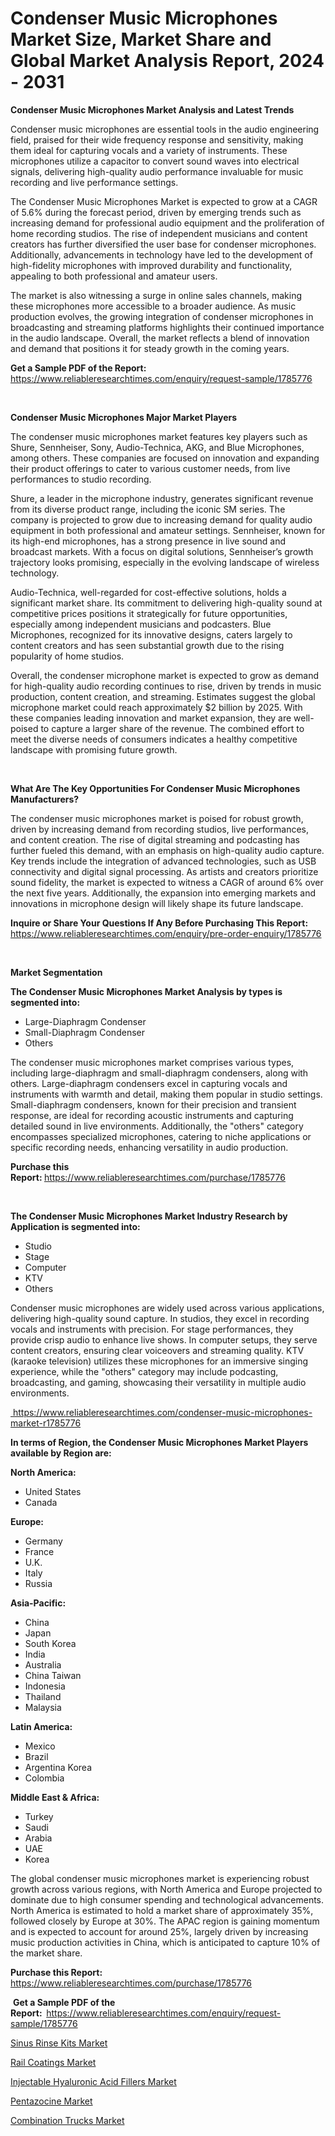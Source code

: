 <p><h1>Condenser Music Microphones Market Size, Market Share and Global Market Analysis Report, 2024 - 2031</h1></p><p><strong>Condenser Music Microphones Market Analysis and Latest Trends</strong></p>
<p><p>Condenser music microphones are essential tools in the audio engineering field, praised for their wide frequency response and sensitivity, making them ideal for capturing vocals and a variety of instruments. These microphones utilize a capacitor to convert sound waves into electrical signals, delivering high-quality audio performance invaluable for music recording and live performance settings.</p><p>The Condenser Music Microphones Market is expected to grow at a CAGR of 5.6% during the forecast period, driven by emerging trends such as increasing demand for professional audio equipment and the proliferation of home recording studios. The rise of independent musicians and content creators has further diversified the user base for condenser microphones. Additionally, advancements in technology have led to the development of high-fidelity microphones with improved durability and functionality, appealing to both professional and amateur users.</p><p>The market is also witnessing a surge in online sales channels, making these microphones more accessible to a broader audience. As music production evolves, the growing integration of condenser microphones in broadcasting and streaming platforms highlights their continued importance in the audio landscape. Overall, the market reflects a blend of innovation and demand that positions it for steady growth in the coming years.</p></p>
<p><strong>Get a Sample PDF of the Report:&nbsp;</strong> <a href="https://www.reliableresearchtimes.com/enquiry/request-sample/1785776?utm_campaign=1287&utm_medium=2&utm_source=Github&utm_content=ia&utm_term=09102024&utm_id=condenser-music-microphones">https://www.reliableresearchtimes.com/enquiry/request-sample/1785776</a></p>
<p>&nbsp;</p>
<p><strong>Condenser Music Microphones Major Market Players</strong></p>
<p><p>The condenser music microphones market features key players such as Shure, Sennheiser, Sony, Audio-Technica, AKG, and Blue Microphones, among others. These companies are focused on innovation and expanding their product offerings to cater to various customer needs, from live performances to studio recording.</p><p>Shure, a leader in the microphone industry, generates significant revenue from its diverse product range, including the iconic SM series. The company is projected to grow due to increasing demand for quality audio equipment in both professional and amateur settings. Sennheiser, known for its high-end microphones, has a strong presence in live sound and broadcast markets. With a focus on digital solutions, Sennheiser’s growth trajectory looks promising, especially in the evolving landscape of wireless technology.</p><p>Audio-Technica, well-regarded for cost-effective solutions, holds a significant market share. Its commitment to delivering high-quality sound at competitive prices positions it strategically for future opportunities, especially among independent musicians and podcasters. Blue Microphones, recognized for its innovative designs, caters largely to content creators and has seen substantial growth due to the rising popularity of home studios.</p><p>Overall, the condenser microphone market is expected to grow as demand for high-quality audio recording continues to rise, driven by trends in music production, content creation, and streaming. Estimates suggest the global microphone market could reach approximately $2 billion by 2025. With these companies leading innovation and market expansion, they are well-poised to capture a larger share of the revenue. The combined effort to meet the diverse needs of consumers indicates a healthy competitive landscape with promising future growth.</p></p>
<p>&nbsp;</p>
<p><strong>What Are The Key Opportunities For Condenser Music Microphones Manufacturers?</strong></p>
<p><p>The condenser music microphones market is poised for robust growth, driven by increasing demand from recording studios, live performances, and content creation. The rise of digital streaming and podcasting has further fueled this demand, with an emphasis on high-quality audio capture. Key trends include the integration of advanced technologies, such as USB connectivity and digital signal processing. As artists and creators prioritize sound fidelity, the market is expected to witness a CAGR of around 6% over the next five years. Additionally, the expansion into emerging markets and innovations in microphone design will likely shape its future landscape.</p></p>
<p><strong>Inquire or Share Your Questions If Any Before Purchasing This Report:</strong> <a href="https://www.reliableresearchtimes.com/enquiry/pre-order-enquiry/1785776?utm_campaign=1287&utm_medium=2&utm_source=Github&utm_content=ia&utm_term=09102024&utm_id=condenser-music-microphones">https://www.reliableresearchtimes.com/enquiry/pre-order-enquiry/1785776</a></p>
<p>&nbsp;</p>
<p><strong>Market Segmentation</strong></p>
<p><strong>The Condenser Music Microphones Market Analysis by types is segmented into:</strong></p>
<p><ul><li>Large-Diaphragm Condenser</li><li>Small-Diaphragm Condenser</li><li>Others</li></ul></p>
<p><p>The condenser music microphones market comprises various types, including large-diaphragm and small-diaphragm condensers, along with others. Large-diaphragm condensers excel in capturing vocals and instruments with warmth and detail, making them popular in studio settings. Small-diaphragm condensers, known for their precision and transient response, are ideal for recording acoustic instruments and capturing detailed sound in live environments. Additionally, the "others" category encompasses specialized microphones, catering to niche applications or specific recording needs, enhancing versatility in audio production.</p></p>
<p><strong>Purchase this Report:&nbsp;</strong><a href="https://www.reliableresearchtimes.com/purchase/1785776?utm_campaign=1287&utm_medium=2&utm_source=Github&utm_content=ia&utm_term=09102024&utm_id=condenser-music-microphones">https://www.reliableresearchtimes.com/purchase/1785776</a></p>
<p>&nbsp;</p>
<p><strong>The Condenser Music Microphones Market Industry Research by Application is segmented into:</strong></p>
<p><ul><li>Studio</li><li>Stage</li><li>Computer</li><li>KTV</li><li>Others</li></ul></p>
<p><p>Condenser music microphones are widely used across various applications, delivering high-quality sound capture. In studios, they excel in recording vocals and instruments with precision. For stage performances, they provide crisp audio to enhance live shows. In computer setups, they serve content creators, ensuring clear voiceovers and streaming quality. KTV (karaoke television) utilizes these microphones for an immersive singing experience, while the "others" category may include podcasting, broadcasting, and gaming, showcasing their versatility in multiple audio environments.</p></p>
<p><a href="https://www.reliableresearchtimes.com/condenser-music-microphones-market-r1785776?utm_campaign=1287&utm_medium=2&utm_source=Github&utm_content=ia&utm_term=09102024&utm_id=condenser-music-microphones">&nbsp;https://www.reliableresearchtimes.com/condenser-music-microphones-market-r1785776</a></p>
<p><strong>In terms of Region, the Condenser Music Microphones Market Players available by Region are:</strong></p>
<p>
    <p> <strong> North America: </strong>
        <ul>
            <li>United States</li>
            <li>Canada</li>
        </ul>
        </p> 
    <p> <strong> Europe: </strong>
        <ul>
            <li>Germany</li>
            <li>France</li>
            <li>U.K.</li>
            <li>Italy</li>
            <li>Russia</li>
        </ul>
        </p> 
    <p> <strong> Asia-Pacific: </strong>
        <ul>
            <li>China</li>
            <li>Japan</li>
            <li>South Korea</li>
            <li>India</li>
            <li>Australia</li>
            <li>China Taiwan</li>
            <li>Indonesia</li>
            <li>Thailand</li>
            <li>Malaysia</li>
        </ul>
        </p> 
    <p> <strong> Latin America: </strong>
        <ul>
            <li>Mexico</li>
            <li>Brazil</li>
            <li>Argentina Korea</li>
            <li>Colombia</li>
        </ul>
        </p> 
    <p> <strong> Middle East & Africa: </strong>
        <ul>
            <li>Turkey</li>
            <li>Saudi</li>
            <li>Arabia</li>
            <li>UAE</li>
            <li>Korea</li>
        </ul>
    </p>
    </p>
<p><p>The global condenser music microphones market is experiencing robust growth across various regions, with North America and Europe projected to dominate due to high consumer spending and technological advancements. North America is estimated to hold a market share of approximately 35%, followed closely by Europe at 30%. The APAC region is gaining momentum and is expected to account for around 25%, largely driven by increasing music production activities in China, which is anticipated to capture 10% of the market share.</p></p>
<p><strong>Purchase this Report: </strong><a href="https://www.reliableresearchtimes.com/purchase/1785776?utm_campaign=1287&utm_medium=2&utm_source=Github&utm_content=ia&utm_term=09102024&utm_id=condenser-music-microphones">https://www.reliableresearchtimes.com/purchase/1785776</a></p>
<p>&nbsp;<strong>Get a Sample PDF of the Report:&nbsp;&nbsp;</strong><a href="https://www.reliableresearchtimes.com/enquiry/request-sample/1785776?utm_campaign=1287&utm_medium=2&utm_source=Github&utm_content=ia&utm_term=09102024&utm_id=condenser-music-microphones">https://www.reliableresearchtimes.com/enquiry/request-sample/1785776</a></p>
<p><strong></strong></p>
<p><p><a href="https://www.linkedin.com/pulse/sinus-rinse-kits-market-refracting-trends-consumer-wipbe?utm_campaign=1287&utm_medium=2&utm_source=Github&utm_content=ia&utm_term=09102024&utm_id=condenser-music-microphones">Sinus Rinse Kits Market</a></p><p><a href="https://www.linkedin.com/pulse/rail-coatings-market-indicators-size-regional-breakdown-player-0sske?utm_campaign=1287&utm_medium=2&utm_source=Github&utm_content=ia&utm_term=09102024&utm_id=condenser-music-microphones">Rail Coatings Market</a></p><p><a href="https://www.linkedin.com/pulse/injectable-hyaluronic-acid-fillers-market-refracting-yub7e?utm_campaign=1287&utm_medium=2&utm_source=Github&utm_content=ia&utm_term=09102024&utm_id=condenser-music-microphones">Injectable Hyaluronic Acid Fillers Market</a></p><p><a href="https://www.linkedin.com/pulse/comprehensive-pentazocine-market-report-segmentation-type-5uu8f?utm_campaign=1287&utm_medium=2&utm_source=Github&utm_content=ia&utm_term=09102024&utm_id=condenser-music-microphones">Pentazocine Market</a></p><p><a href="https://www.linkedin.com/pulse/combination-trucks-market-growth-outlook-from-2024-2031-projecting-g7cge?utm_campaign=1287&utm_medium=2&utm_source=Github&utm_content=ia&utm_term=09102024&utm_id=condenser-music-microphones">Combination Trucks Market</a></p></p>